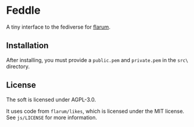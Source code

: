 # Feddle
A tiny interface to the fediverse for [flarum](https://flarum.org).

## Installation
After installing, you must provide a `public.pem` and `private.pem` in the `src\` directory.

## License
The soft is licensed under AGPL-3.0.

It uses code from `flarum/likes`, which is licensed under the MIT license. See `js/LICENSE` for more information.
